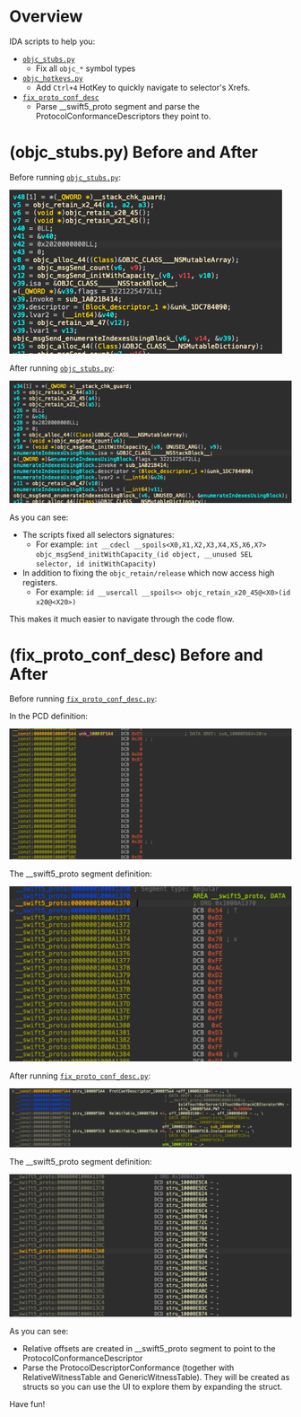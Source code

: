 # Overview

IDA scripts to help you:

- [`objc_stubs.py`](objc_stubs.py)
    - Fix all `objc_*` symbol types
- [`objc_hotkeys.py`](objc_hotkeys.py)
  - Add `Ctrl+4` HotKey to quickly navigate to selector's Xrefs.
- [`fix_proto_conf_desc`](fix_proto_conf_desc.py)
  - Parse __swift5_proto segment and parse the ProtocolConformanceDescriptors they point to.


# (objc_stubs.py) Before and After

Before running [`objc_stubs.py`](objc_stubs.py):

![](media/objc_stubs_before.png)

After running [`objc_stubs.py`](objc_stubs.py):

![](media/objc_stubs_after.png)

As you can see:

- The scripts fixed all selectors signatures:
  - For example: `int __cdecl __spoils<X0,X1,X2,X3,X4,X5,X6,X7> objc_msgSend_initWithCapacity_(id object, __unused SEL selector, id initWithCapacity)`
- In addition to fixing the `objc_retain/release` which now access high registers.
  - For example: `id __usercall __spoils<> objc_retain_x20_45@<X0>(id x20@<X20>)`

This makes it much easier to navigate through the code flow.

# (fix_proto_conf_desc) Before and After

Before running [`fix_proto_conf_desc.py`](fix_proto_conf_desc.py):

In the PCD definition:

![](media/pcd_before.png)

The __swift5_proto segment definition:

![](media/pcd2_before.png)

After running [`fix_proto_conf_desc.py`](fix_proto_conf_desc.py):

![](media/pcd_after.png)

The __swift5_proto segment definition:

![](media/pcd2_after.png)

As you can see:
  - Relative offsets are created in __swift5_proto segment to point to the ProtocolConformanceDescriptor
  - Parse the ProtocolDescriptorConformance (together with  RelativeWitnessTable and GenericWitnessTable). They will be created as structs so you can use the UI to explore them by expanding the struct.

Have fun!
